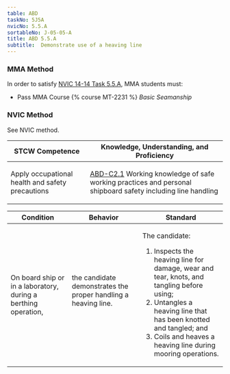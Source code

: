 ```yaml
---
table: ABD
taskNo: 5J5A
nvicNo: 5.5.A 
sortableNo: J-05-05-A
title: ABD 5.5.A 
subtitle:  Demonstrate use of a heaving line
---
```



### MMA Method

In order to satisfy  [NVIC 14-14  Task  5.5.A]({{site.baseurl}}/assets/images/nvic-14-14.pdf), MMA students must:

* Pass MMA Course {% course MT-2231 %}  *Basic Seamanship*


### NVIC Method

<a onclick="togglevisibility('nvic_methods')" >See NVIC method.</a>

<div id='nvic_methods' class='hide'>

<table>
<thead>
<tr>
<th class='forty'> STCW Competence </th>
<th class='sixty'> Knowledge, Understanding, and Proficiency </th>
</tr>
</thead>




<tbody>
<tr><td markdown='1'>

Apply occupational health and safety precautions

</td><td markdown='1'>

[ABD-C2.1]({{site.baseurl}}/tables/25.html#ABD-C2.1) Working knowledge of safe working practices and personal shipboard safety including line handling

</td></tr>


</tbody>
</table>


<table>
<thead>
<tr><th class='twenty'>  Condition </th><th class='twenty'> Behavior </th><th  class='sixty'>Standard </th></tr>
</thead>
<tbody >



<tr><td markdown='1'>

On board ship or in a laboratory, during a berthing operation,

</td><td markdown='1'>

the candidate demonstrates the proper handling a heaving line.

<br>

<div class="tooltip">
<span class="tooltiptext">
</span>
</div>


</td><td markdown='1'>

The candidate:

1. Inspects the heaving line for damage, wear and tear, knots, and tangling before using;
2. Untangles a heaving line that has been knotted and tangled; and
3. Coils and heaves a heaving line during mooring operations. 

</td></tr>
</tbody>
</table>
</div>
